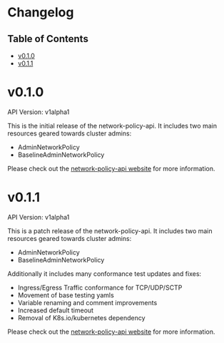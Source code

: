 # Changelog

## Table of Contents

- [v0.1.0](#v010)
- [v0.1.1](#v011)

# v0.1.0

API Version: v1alpha1

This is the initial release of the network-policy-api. It includes two
main resources geared towards cluster admins:

- AdminNetworkPolicy
- BaselineAdminNetworkPolicy

Please check out the [network-policy-api website](https://network-policy-api.sigs.k8s.io/) for more information.

# v0.1.1

API Version: v1alpha1

This is a patch release of the network-policy-api. It includes two
main resources geared towards cluster admins:

- AdminNetworkPolicy
- BaselineAdminNetworkPolicy

Additionally it includes many conformance test updates and fixes:

- Ingress/Egress Traffic conformance for TCP/UDP/SCTP
- Movement of base testing yamls
- Variable renaming and comment improvements
- Increased default timeout
- Removal of K8s.io/kubernetes dependency

Please check out the [network-policy-api website](https://network-policy-api.sigs.k8s.io/) for more information.